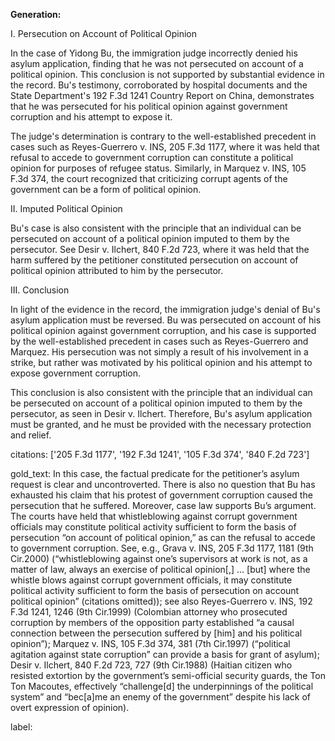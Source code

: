 **Generation:**


I. Persecution on Account of Political Opinion

In the case of Yidong Bu, the immigration judge incorrectly denied his asylum application, finding that he was not persecuted on account of a political opinion. This conclusion is not supported by substantial evidence in the record. Bu's testimony, corroborated by hospital documents and the State Department's 192 F.3d 1241 Country Report on China, demonstrates that he was persecuted for his political opinion against government corruption and his attempt to expose it.

The judge's determination is contrary to the well-established precedent in cases such as Reyes-Guerrero v. INS, 205 F.3d 1177, where it was held that refusal to accede to government corruption can constitute a political opinion for purposes of refugee status. Similarly, in Marquez v. INS, 105 F.3d 374, the court recognized that criticizing corrupt agents of the government can be a form of political opinion.

II. Imputed Political Opinion

Bu's case is also consistent with the principle that an individual can be persecuted on account of a political opinion imputed to them by the persecutor. See Desir v. Ilchert, 840 F.2d 723, where it was held that the harm suffered by the petitioner constituted persecution on account of political opinion attributed to him by the persecutor.

III. Conclusion

In light of the evidence in the record, the immigration judge's denial of Bu's asylum application must be reversed. Bu was persecuted on account of his political opinion against government corruption, and his case is supported by the well-established precedent in cases such as Reyes-Guerrero and Marquez. His persecution was not simply a result of his involvement in a strike, but rather was motivated by his political opinion and his attempt to expose government corruption.

This conclusion is also consistent with the principle that an individual can be persecuted on account of a political opinion imputed to them by the persecutor, as seen in Desir v. Ilchert. Therefore, Bu's asylum application must be granted, and he must be provided with the necessary protection and relief. 

citations: ['205 F.3d 1177', '192 F.3d 1241', '105 F.3d 374', '840 F.2d 723']

gold_text: In this case, the factual predicate for the petitioner’s asylum request is clear and uncontroverted. There is also no question that Bu has exhausted his claim that his protest of government corruption caused the persecution that he suffered. Moreover, case law supports Bu’s argument. The courts have held that whistleblowing against corrupt government officials may constitute political activity sufficient to form the basis of persecution “on account of political opinion,” as can the refusal to accede to government corruption. See, e.g., Grava v. INS, 205 F.3d 1177, 1181 (9th Cir.2000) (“whistleblowing against one’s supervisors at work is not, as a matter of law, always an exercise of political opinion[,] ... [but] where the whistle blows against corrupt government officials, it may constitute political activity sufficient to form the basis of persecution on account political opinion” (citations omitted)); see also Reyes-Guerrero v. INS, 192 F.3d 1241, 1246 (9th Cir.1999) (Colombian attorney who prosecuted corruption by members of the opposition party established “a causal connection between the persecution suffered by [him] and his political opinion”); Marquez v. INS, 105 F.3d 374, 381 (7th Cir.1997) (“political agitation against state corruption” can provide a basis for grant of asylum); Desir v. Ilchert, 840 F.2d 723, 727 (9th Cir.1988) (Haitian citizen who resisted extortion by the government’s semi-official security guards, the Ton Ton Macoutes, effectively “challenge[d] the underpinnings of the political system” and “bec[a]me an enemy of the government” despite his lack of overt expression of opinion).

label: 